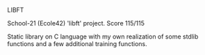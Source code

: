 LIBFT

School-21 (Ecole42) 'libft' project. Score 115/115

Static library on C language with my own realization of some stdlib functions and a few additional training functions.
